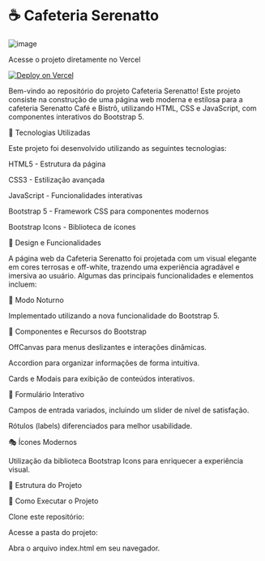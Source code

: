 # ☕ Cafeteria Serenatto

![image](https://github.com/user-attachments/assets/4ae700d2-4616-4893-b8a0-9392cb9e2142)

Acesse o projeto diretamente no Vercel

[![Deploy on Vercel](https://img.shields.io/badge/Vercel-Deploy-success?style=for-the-badge&logo=vercel)](https://cafeteria-serenatto-sepia.vercel.app/)

Bem-vindo ao repositório do projeto Cafeteria Serenatto! Este projeto consiste na construção de uma página web moderna e estilosa para a cafeteria Serenatto Café e Bistrô, utilizando HTML, CSS e JavaScript, com componentes interativos do Bootstrap 5.

🚀 Tecnologias Utilizadas

Este projeto foi desenvolvido utilizando as seguintes tecnologias:

HTML5 - Estrutura da página

CSS3 - Estilização avançada

JavaScript - Funcionalidades interativas

Bootstrap 5 - Framework CSS para componentes modernos

Bootstrap Icons - Biblioteca de ícones

🎨 Design e Funcionalidades

A página web da Cafeteria Serenatto foi projetada com um visual elegante em cores terrosas e off-white, trazendo uma experiência agradável e imersiva ao usuário. Algumas das principais funcionalidades e elementos incluem:

🌙 Modo Noturno

Implementado utilizando a nova funcionalidade do Bootstrap 5.

📌 Componentes e Recursos do Bootstrap

OffCanvas para menus deslizantes e interações dinâmicas.

Accordion para organizar informações de forma intuitiva.

Cards e Modais para exibição de conteúdos interativos.

📝 Formulário Interativo

Campos de entrada variados, incluindo um slider de nível de satisfação.

Rótulos (labels) diferenciados para melhor usabilidade.

🎭 Ícones Modernos

Utilização da biblioteca Bootstrap Icons para enriquecer a experiência visual.

📂 Estrutura do Projeto

🔧 Como Executar o Projeto

Clone este repositório:

Acesse a pasta do projeto:

Abra o arquivo index.html em seu navegador.
